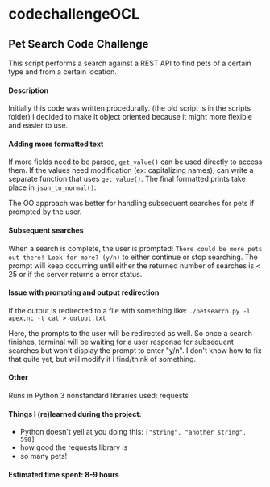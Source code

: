 # codechallengeOCL

## Pet Search Code Challenge

This script performs a search against a REST API to find pets of a certain type
and from a certain location.

#### Description

Initially this code was written procedurally. (the old script is in the scripts folder)
I decided to make it object oriented because it might more flexible and easier to use.

#### Adding more formatted text
If more fields need to be parsed, `get_value()` can be used directly to access them.
If the values need modification (ex: capitalizing names), can write a separate function
that uses `get_value()`. The final formatted prints take place in `json_to_normal()`.

The OO approach was better for handling subsequent searches for pets if prompted by the user.

#### Subsequent searches
When a search is complete, the user is prompted:
`There could be more pets out there! Look for more? (y/n)` to either continue or stop searching.
The prompt will keep occurring until either the returned number of searches is < 25 or
if the server returns a error status.

#### Issue with prompting and output redirection
If the output is redirected to a file with something like:
`./petsearch.py -l apex,nc -t cat > output.txt`

Here, the prompts to the user will be redirected as well. So once a search finishes,
terminal will be waiting for a user response for subsequent searches but won't
display the prompt to enter "y/n". I don't know how to fix that quite yet,
but will modify it I find/think of something.

#### Other
Runs in Python 3
nonstandard libraries used: requests

#### Things I (re)learned during the project:
- Python doesn't yell at you doing this: `["string", "another string", 598]`
- how good the requests library is
- so many pets!

#### Estimated time spent: 8-9 hours
